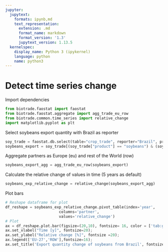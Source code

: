 ```yaml
---
jupyter:
  jupytext:
    formats: ipynb,md
    text_representation:
      extension: .md
      format_name: markdown
      format_version: '1.3'
      jupytext_version: 1.13.5
  kernelspec:
    display_name: Python 3 (ipykernel)
    language: python
    name: python3
---
```


# Detect time series change


Import dependencies

```python
from biotrade.faostat import faostat
from biotrade.faostat.aggregate import agg_trade_eu_row
from biotrade.common.time_series import relative_change
import matplotlib.pyplot as plt
```

Select soybeans export quantity with Brazil as reporter

```python tags=[]
soy_trade = faostat.db.select(table="crop_trade", reporter="Brazil", product="soy")
soybeans_export = soy_trade[(soy_trade["product"] == "soybeans") & (soy_trade["element"] == "export_quantity")]
```

Aggregate partners as Europe (eu) and rest of the World (row)

```python
soybeans_export_agg = agg_trade_eu_row(soybeans_export)
```

Calculate the relative change of values in time (5 years as default)

```python
soybeans_exp_relative_change = relative_change(soybeans_export_agg)
```

Plot bars

```python
# Reshape dataframe for plot
df_reshape = soybeans_exp_relative_change.pivot_table(index='year', 
                        columns='partner', 
                        values='relative_change')
# Plot
ax = df_reshape.plot.bar(figsize=(20,10), fontsize= 16, color = ['tab:green','tab:orange'])
ax.set_xlabel("Time [y]", fontsize=20);
ax.set_ylabel("Relative change [%]", fontsize =20);
ax.legend(['EU-27','ROW'],fontsize=16);
ax.set_title('Export quantity change of soybeans from Brazil', fontsize = 20);
```
